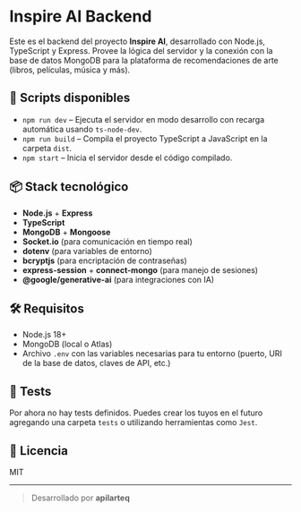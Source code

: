 # Inspire AI Backend

Este es el backend del proyecto **Inspire AI**, desarrollado con Node.js, TypeScript y Express. Provee la lógica del servidor y la conexión con la base de datos MongoDB para la plataforma de recomendaciones de arte (libros, películas, música y más).

## 🚀 Scripts disponibles

- `npm run dev` – Ejecuta el servidor en modo desarrollo con recarga automática usando `ts-node-dev`.
- `npm run build` – Compila el proyecto TypeScript a JavaScript en la carpeta `dist`.
- `npm start` – Inicia el servidor desde el código compilado.

## 📦 Stack tecnológico

- **Node.js** + **Express**
- **TypeScript**
- **MongoDB** + **Mongoose**
- **Socket.io** (para comunicación en tiempo real)
- **dotenv** (para variables de entorno)
- **bcryptjs** (para encriptación de contraseñas)
- **express-session** + **connect-mongo** (para manejo de sesiones)
- **@google/generative-ai** (para integraciones con IA)

## 🛠️ Requisitos

- Node.js 18+
- MongoDB (local o Atlas)
- Archivo `.env` con las variables necesarias para tu entorno (puerto, URI de la base de datos, claves de API, etc.)

## 🧪 Tests

Por ahora no hay tests definidos. Puedes crear los tuyos en el futuro agregando una carpeta `tests` o utilizando herramientas como `Jest`.

## 📄 Licencia

MIT

---

> Desarrollado por **apilarteq**
